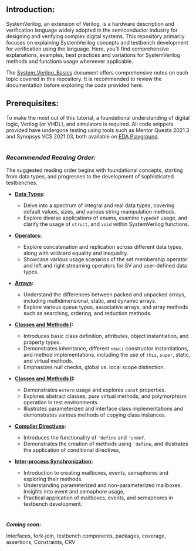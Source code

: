 ## Introduction:
SystemVerilog, an extension of Verilog, is a hardware description and verification language widely adopted in the semiconductor industry for designing and verifying complex digital systems. This repository primarily focuses on explaining SystemVerilog concepts and testbench development for verification using the language. Here, you'll find comprehensive explanations, examples, best practices and variations for SystemVerilog methods and functions usage whereever applicable. 

The [System_Verilog_Basics](System_Verilog_Basics.pdf) document offers comprehensive notes on each topic covered in this repository. It is recommended to review the documentation before exploring the code provided here.

## Prerequisites:
To make the most out of this tutorial, a foundational understanding of digital logic, Verilog (or VHDL), and simulators is required. All code snippets provided have undergone testing using tools such as Mentor Questa 2021.3 and Synopsys VCS 2021.03, both available on [EDA Playground](https://www.edaplayground.com/).

# 

### *Recommended Reading Order:*
The suggested reading order begins with foundational concepts, starting from data types, and progresses to the development of sophisticated testbenches.

- **[Data Types](Data%20Types):**
  - Delve into a spectrum of integral and real data types, covering default values, sizes, and various string manipulation methods.
  - Explore diverse applications of enums, examine `typedef` usage, and clarify the usage of `struct`, and `void` within SystemVerilog functions.

- **[Operators](Operators):**
  - Explore concatenation and replication across different data types, along with wildcard equality and inequality.
  - Showcase various usage scenarios of the set membership operator and left and right streaming operators for SV and user-defined data types.

- **[Arrays](Arrays):**
  - Understand the differences between packed and unpacked arrays, including multidimensional, static, and dynamic arrays.
  - Explore various queue types, associative arrays, and array methods such as searching, ordering, and reduction methods.
 
- **[Classes and Methods I](Classes%20and%20Methods%20I):**
  - Introduces basic class definition, attributes, object instantiation, and property types.
  - Demonstrates inheritance, different `new()` constructor instantiations, and method implementations, including the use of `this`, `super`, static, and virtual methods.
  - Emphasizes null checks, global vs. local scope distinction.
 
- **[Classes and Methods II](Classes%20and%20Methods%20II):**
  - Demonstrates `extern` usage and explores `const` properties.
  - Explores abstract classes, pure virtual methods, and polymorphism operation in test environments.
  - Illustrates parameterized and interface class implementations and demonstrates various methods of copying class instances.
 
- **[Compiler Directives](Compiler%20Directives):**
  - Introduces the functionality of `'define` and `'undef`.
  - Demonstrates the creation of methods using `'define`, and illustrates the application of conditional directives,

- **[Inter-process Synchronization](Inter-process%20Synchronization):**
  - Introduction to creating mailboxes, events, semaphores and  exploring their methods.
  - Understanding parameterized and non-parameterized mailboxes. Insights into event and semaphore usage,
  - Practical application of mailboxes, events, and semaphores in testbench development.

#


***Coming soon:***

Interfaces, fork-join, testbench components, packages, coverage, assertions, Constraints, CRV
